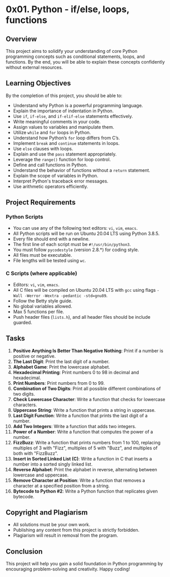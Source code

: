 # 0x01. Python - if/else, loops, functions

## Overview
This project aims to solidify your understanding of core Python programming concepts such as conditional statements, loops, and functions. By the end, you will be able to explain these concepts confidently without external resources.

## Learning Objectives
By the completion of this project, you should be able to:

- Understand why Python is a powerful programming language.
- Explain the importance of indentation in Python.
- Use `if`, `if-else`, and `if-elif-else` statements effectively.
- Write meaningful comments in your code.
- Assign values to variables and manipulate them.
- Utilize `while` and `for` loops in Python.
- Understand how Python’s `for` loop differs from C’s.
- Implement `break` and `continue` statements in loops.
- Use `else` clauses with loops.
- Explain and use the `pass` statement appropriately.
- Leverage the `range()` function for loop control.
- Define and call functions in Python.
- Understand the behavior of functions without a `return` statement.
- Explain the scope of variables in Python.
- Interpret Python's traceback error messages.
- Use arithmetic operators efficiently.

## Project Requirements
### Python Scripts
- You can use any of the following text editors: `vi`, `vim`, `emacs`.
- All Python scripts will be run on Ubuntu 20.04 LTS using Python 3.8.5.
- Every file should end with a newline.
- The first line of each script must be `#!/usr/bin/python3`.
- You must follow `pycodestyle` (version 2.8.*) for coding style.
- All files must be executable.
- File lengths will be tested using `wc`.

### C Scripts (where applicable)
- Editors: `vi`, `vim`, `emacs`.
- All C files will be compiled on Ubuntu 20.04 LTS with `gcc` using flags `-Wall -Werror -Wextra -pedantic -std=gnu89`.
- Follow the Betty style guide.
- No global variables allowed.
- Max 5 functions per file.
- Push header files (`lists.h`), and all header files should be include guarded.

## Tasks
1. **Positive Anything Is Better Than Negative Nothing**: Print if a number is positive or negative.
2. **The Last Digit**: Print the last digit of a number.
3. **Alphabet Game**: Print the lowercase alphabet.
4. **Hexadecimal Printing**: Print numbers 0 to 98 in decimal and hexadecimal.
5. **Print Numbers**: Print numbers from 0 to 99.
6. **Combination of Two Digits**: Print all possible different combinations of two digits.
7. **Check Lowercase Character**: Write a function that checks for lowercase characters.
8. **Uppercase String**: Write a function that prints a string in uppercase.
9. **Last Digit Function**: Write a function that prints the last digit of a number.
10. **Add Two Integers**: Write a function that adds two integers.
11. **Power of a Number**: Write a function that computes the power of a number.
12. **FizzBuzz**: Write a function that prints numbers from 1 to 100, replacing multiples of 3 with "Fizz", multiples of 5 with "Buzz", and multiples of both with "FizzBuzz".
13. **Insert in Sorted Linked List (C)**: Write a function in C that inserts a number into a sorted singly linked list.
14. **Reverse Alphabet**: Print the alphabet in reverse, alternating between lowercase and uppercase.
15. **Remove Character at Position**: Write a function that removes a character at a specified position from a string.
16. **Bytecode to Python #2**: Write a Python function that replicates given bytecode.

## Copyright and Plagiarism
- All solutions must be your own work.
- Publishing any content from this project is strictly forbidden.
- Plagiarism will result in removal from the program.

## Conclusion
This project will help you gain a solid foundation in Python programming by encouraging problem-solving and creativity. Happy coding!
